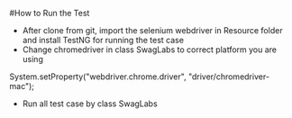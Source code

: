 #How to Run the Test 
- After clone from git, import the selenium webdriver in Resource folder and install TestNG for running the test case
- Change chromedriver in class SwagLabs to correct platform you are using

System.setProperty("webdriver.chrome.driver", "driver/chromedriver-mac");

- Run all test case by class SwagLabs
